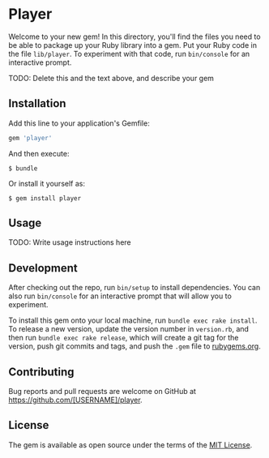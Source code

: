 # Player

Welcome to your new gem! In this directory, you'll find the files you need to be able to package up your Ruby library into a gem. Put your Ruby code in the file `lib/player`. To experiment with that code, run `bin/console` for an interactive prompt.

TODO: Delete this and the text above, and describe your gem

## Installation

Add this line to your application's Gemfile:

```ruby
gem 'player'
```

And then execute:

    $ bundle

Or install it yourself as:

    $ gem install player

## Usage

TODO: Write usage instructions here

## Development

After checking out the repo, run `bin/setup` to install dependencies. You can also run `bin/console` for an interactive prompt that will allow you to experiment.

To install this gem onto your local machine, run `bundle exec rake install`. To release a new version, update the version number in `version.rb`, and then run `bundle exec rake release`, which will create a git tag for the version, push git commits and tags, and push the `.gem` file to [rubygems.org](https://rubygems.org).

## Contributing

Bug reports and pull requests are welcome on GitHub at https://github.com/[USERNAME]/player.


## License

The gem is available as open source under the terms of the [MIT License](http://opensource.org/licenses/MIT).

